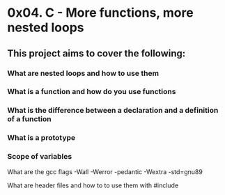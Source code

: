 # 0x04. C - More functions, more nested loops

## This project aims to cover the following:

### What are nested loops and how to use them

### What is a function and how do you use functions

### What is the difference between a declaration and a definition of a function

### What is a prototype

### Scope of variables

What are the gcc flags -Wall -Werror -pedantic -Wextra -std=gnu89

What are header files and how to to use them with #include